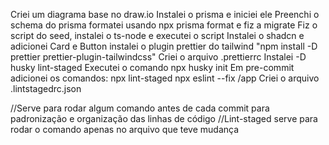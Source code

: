 Criei um diagrama base no draw.io
Instalei o prisma e iniciei ele
Preenchi o schema do prisma formatei usando npx prisma format e fiz a migrate
Fiz o script do seed, instalei o ts-node e executei o script
Instalei o shadcn e adicionei Card e Button
instalei o plugin prettier do tailwind "npm install -D prettier prettier-plugin-tailwindcss"
Criei o arquivo .prettierrc
Instalei -D husky lint-staged
Executei o comando npx husky init
Em pre-commit adicionei os comandos:
npx lint-staged
npx eslint --fix /app
Criei o arquivo .lintstagedrc.json 


//Serve para rodar algum comando antes de cada commit para padronização e organização das linhas de código
//Lint-staged serve para rodar o comando apenas no arquivo que teve mudança